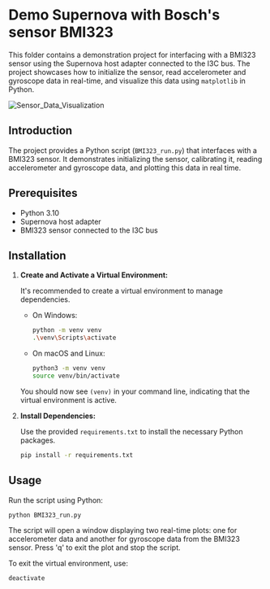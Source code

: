 # Demo Supernova with Bosch's sensor BMI323

This folder contains a demonstration project for interfacing with a BMI323 sensor using the Supernova host adapter connected to the I3C bus. The project showcases how to initialize the sensor, read accelerometer and gyroscope data in real-time, and visualize this data using `matplotlib` in Python.

![Sensor_Data_Visualization](https://github.com/binhollc/demo_supernova_icm42605/assets/947449/107e83d5-790f-44d2-81d0-73047f33b08d)

## Introduction

The project provides a Python script (`BMI323_run.py`) that interfaces with a BMI323 sensor. It demonstrates initializing the sensor, calibrating it, reading accelerometer and gyroscope data, and plotting this data in real time.

## Prerequisites

- Python 3.10
- Supernova host adapter
- BMI323 sensor connected to the I3C bus

## Installation

1. **Create and Activate a Virtual Environment:**

   It's recommended to create a virtual environment to manage dependencies.

   - On Windows:

     ```bash
     python -m venv venv
     .\venv\Scripts\activate
     ```

   - On macOS and Linux:

     ```bash
     python3 -m venv venv
     source venv/bin/activate
     ```

   You should now see `(venv)` in your command line, indicating that the virtual environment is active.

2. **Install Dependencies:**

   Use the provided `requirements.txt` to install the necessary Python packages.

   ```bash
   pip install -r requirements.txt
   ```

## Usage

Run the script using Python:

```bash
python BMI323_run.py
```

The script will open a window displaying two real-time plots: one for accelerometer data and another for gyroscope data from the BMI323 sensor. Press 'q' to exit the plot and stop the script.

To exit the virtual environment, use:

```bash
deactivate
```
